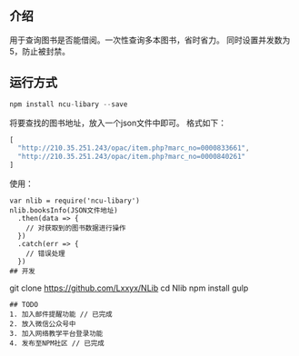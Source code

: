 ## 介绍
用于查询图书是否能借阅。一次性查询多本图书，省时省力。
同时设置并发数为5，防止被封禁。
## 运行方式
```javascript
npm install ncu-libary --save
```

将要查找的图书地址，放入一个json文件中即可。
格式如下：
```javascript
[
  "http://210.35.251.243/opac/item.php?marc_no=0000833661",
  "http://210.35.251.243/opac/item.php?marc_no=0000840261"
]
```
使用：
```
var nlib = require('ncu-libary')
nlib.booksInfo(JSON文件地址)
  .then(data => {
    // 对获取到的图书数据进行操作
  })
  .catch(err => {
    // 错误处理
  })
## 开发
```
git clone https://github.com/Lxxyx/NLib
cd Nlib
npm install
gulp
```
## TODO
1. 加入邮件提醒功能 // 已完成
2. 放入微信公众号中
3. 加入网络教学平台登录功能
4. 发布至NPM社区 // 已完成